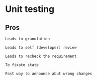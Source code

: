 # Unit testing

## Pros

    Leads to granulation

    Leads to self (developer) review

    Leads to recheck the requirement

    To fixate state

    Fast way to announce abut wrong changes